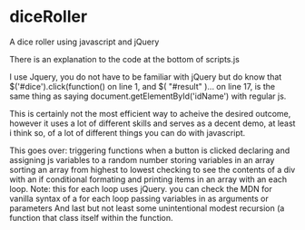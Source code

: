 # diceRoller
A dice roller using javascript and jQuery

There is an explanation to the code at the bottom of scripts.js

I use Jquery, you do not have to be familiar with jQuery but do know that $('#dice').click(function() on line 1, and $( "#result" )...
on line 17, is the same thing as saying document.getElementById('idName') with regular js.

This is certainly not the most efficient way to acheive the desired outcome, however it uses a lot of different skills and serves as a decent demo, at least i think so, of a lot of different things you can do with javascript.

This goes over: 
  triggering functions when a button is clicked 
  declaring and assigning js variables to a random number
  storing variables in an array
  sorting an array from highest to lowest
  checking to see the contents of a div with an if conditional
  formating and printing items in an array with an each loop. Note: this for each loop uses jQuery. you can check the MDN for vanilla           syntax of a for each loop
  passing variables in as arguments or parameters
  And last but not least some unintentional modest recursion (a function that class itself within the function.
  
 
  

    

    

    

